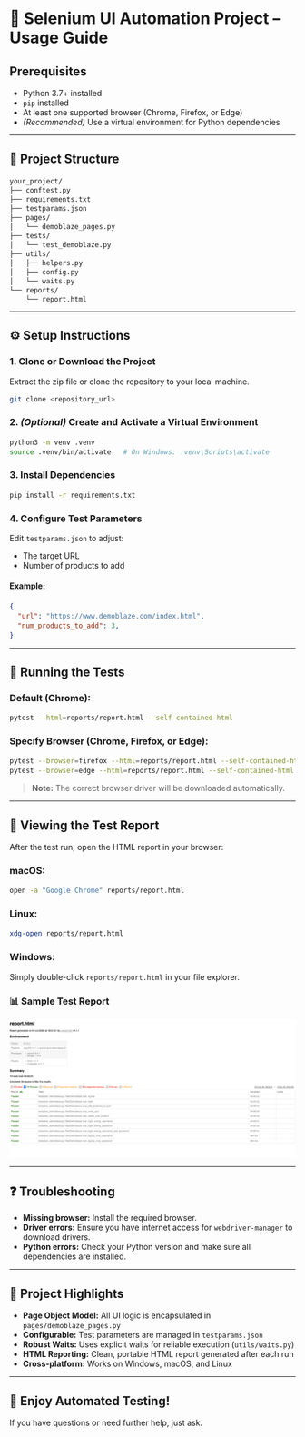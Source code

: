 # 🚀 Selenium UI Automation Project – Usage Guide

## Prerequisites

- Python 3.7+ installed
- `pip` installed
- At least one supported browser (Chrome, Firefox, or Edge)
- *(Recommended)* Use a virtual environment for Python dependencies

---

## 📂 Project Structure

```
your_project/
├── conftest.py
├── requirements.txt
├── testparams.json
├── pages/
│   └── demoblaze_pages.py
├── tests/
│   └── test_demoblaze.py
├── utils/
│   ├── helpers.py
│   ├── config.py
│   └── waits.py
└── reports/
    └── report.html
```

---

## ⚙️ Setup Instructions

### 1. Clone or Download the Project

Extract the zip file or clone the repository to your local machine.

```bash
git clone <repository_url>
```

### 2. *(Optional)* Create and Activate a Virtual Environment

```bash
python3 -m venv .venv
source .venv/bin/activate   # On Windows: .venv\Scripts\activate
```

### 3. Install Dependencies

```bash
pip install -r requirements.txt
```

### 4. Configure Test Parameters

Edit `testparams.json` to adjust:

- The target URL
- Number of products to add

#### Example:

```json
{
  "url": "https://www.demoblaze.com/index.html",
  "num_products_to_add": 3,
}
```

---

## 🚀 Running the Tests

### Default (Chrome):

```bash
pytest --html=reports/report.html --self-contained-html
```

### Specify Browser (Chrome, Firefox, or Edge):

```bash
pytest --browser=firefox --html=reports/report.html --self-contained-html
pytest --browser=edge --html=reports/report.html --self-contained-html
```

> **Note:** The correct browser driver will be downloaded automatically.

---

## 📄 Viewing the Test Report

After the test run, open the HTML report in your browser:

### macOS:

```bash
open -a "Google Chrome" reports/report.html
```

### Linux:

```bash
xdg-open reports/report.html
```

### Windows:

Simply double-click `reports/report.html` in your file explorer.

### 📊 Sample Test Report

![Sample Test Report](https://github.com/ina-pattanaik/jp_tokyo/raw/main/sample_reports/sample_report.png)


---

## ❓ Troubleshooting

- **Missing browser:** Install the required browser.
- **Driver errors:** Ensure you have internet access for `webdriver-manager` to download drivers.
- **Python errors:** Check your Python version and make sure all dependencies are installed.

---

## 🌟 Project Highlights

- **Page Object Model:** All UI logic is encapsulated in `pages/demoblaze_pages.py`
- **Configurable:** Test parameters are managed in `testparams.json`
- **Robust Waits:** Uses explicit waits for reliable execution (`utils/waits.py`)
- **HTML Reporting:** Clean, portable HTML report generated after each run
- **Cross-platform:** Works on Windows, macOS, and Linux

---

## 🙌 Enjoy Automated Testing!

If you have questions or need further help, just ask.

